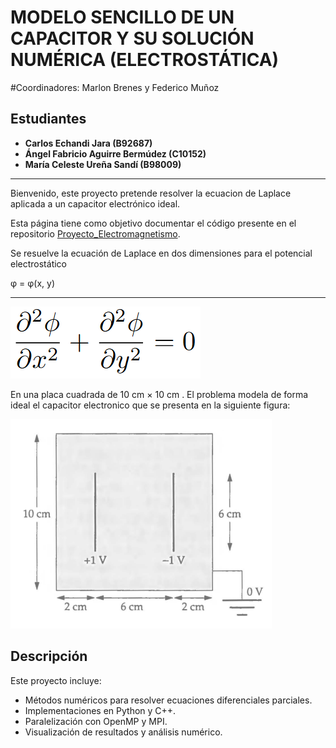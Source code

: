 # MODELO SENCILLO DE UN CAPACITOR Y SU SOLUCIÓN NUMÉRICA (ELECTROSTÁTICA)

#Coordinadores: Marlon Brenes y Federico Muñoz

## Estudiantes

- **Carlos Echandi Jara (B92687)**
- **Ángel Fabricio Aguirre Bermúdez (C10152)**
- **María Celeste Ureña Sandí (B98009)**


---

Bienvenido, este proyecto pretende resolver la ecuacion de Laplace aplicada a un capacitor electrónico ideal.

Esta página tiene como objetivo documentar el código presente en el repositorio [Proyecto_Electromagnetismo](https://github.com/angelf02/Proyecto_Electromagnetismo).

Se resuelve la ecuación de Laplace en dos dimensiones para el potencial electrostático

 &phi; = &phi;(x, y)

---

![Descripción de la imagen](Ec_Laplace.png)

En una placa cuadrada de 10 cm × 10 cm . El problema modela de forma ideal el capacitor electronico que se presenta en la siguiente figura:

![Descripción de la imagen](Capacitor.png)


## Descripción

Este proyecto incluye:

- Métodos numéricos para resolver ecuaciones diferenciales parciales.
- Implementaciones en Python y C++.
- Paralelización con OpenMP y MPI.
- Visualización de resultados y análisis numérico.

